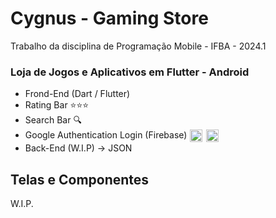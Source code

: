 # Cygnus - Gaming Store

Trabalho da disciplina de Programação Mobile - IFBA - 2024.1

### Loja de Jogos e Aplicativos em Flutter - Android

<ul>
<li>Frond-End (Dart / Flutter)</li>
<li>Rating Bar ⭐⭐⭐</li>
<li>Search Bar 🔍</li>
<li>
    <div style="display: inline-block;">
    Google Authentication Login (Firebase)
    <img src="https://freelogopng.com/images/all_img/1657955079google-icon-png.png" style="width: 20px; padding: 1px; vertical-align: middle;">
    <img src="https://cdn.icon-icons.com/icons2/691/PNG/512/google_firebase_icon-icons.com_61474.png" style="width: 20px; padding: 1px; vertical-align: middle;">
    </div>
</li>
<li> Back-End (W.I.P) -> JSON</li>
</ul>

## Telas e Componentes

W.I.P.

